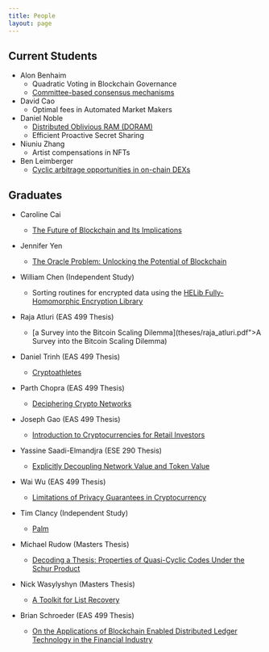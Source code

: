 ```yaml
---
title: People
layout: page
---
```


## Current Students

* Alon Benhaim
	* Quadratic Voting in Blockchain Governance
	* [Committee-based consensus mechanisms](https://arxiv.org/abs/2110.08673)
* David Cao
	* Optimal fees in Automated Market Makers
* Daniel Noble
	* [Distributed Oblivious RAM (DORAM)](https://eprint.iacr.org/2021/1463)
	* Efficient Proactive Secret Sharing
* Niuniu Zhang
	* Artist compensations in NFTs
* Ben Leimberger
	* [Cyclic arbitrage opportunities in on-chain DEXs](https://github.com/benleim/pathfinder)

## Graduates

* Caroline Cai
	* [The Future of Blockchain and Its Implications](assets/theses/caroline_cai.pdf)

* Jennifer Yen
	* [The Oracle Problem: Unlocking the Potential of Blockchain](assets/theses/jennifer_yen.pdf)

* William Chen (Independent Study)
	* Sorting routines for encrypted data using the [HELib Fully-Homomorphic Encryption Library](https://github.com/shaih/HElib)

* Raja Atluri (EAS 499 Thesis)
   * [a Survey into the Bitcoin Scaling Dilemma](theses/raja_atluri.pdf">A Survey into the Bitcoin Scaling Dilemma)

* Daniel Trinh (EAS 499 Thesis)
	* [Cryptoathletes](https://github.com/dantrinh/cryptoathletes)

* Parth Chopra (EAS 499 Thesis)
    * [Deciphering Crypto Networks](assets/theses/parth_chopra.pdf)

* Joseph Gao (EAS 499 Thesis)
	* [Introduction to Cryptocurrencies for Retail Investors](assets/theses/joseph_gao.pdf)

* Yassine Saadi-Elmandjra (ESE 290 Thesis)
    * [Explicitly Decoupling Network Value and Token Value](assets/theses/yassine_elmandjra.pdf)

* Wai Wu (EAS 499 Thesis)
    * [Limitations of Privacy Guarantees in Cryptocurrency](assets/theses/wai_wu.pdf)

* Tim Clancy (Independent Study)
	* [Palm](https://github.com/TimTinkers/Palm)

* Michael Rudow (Masters Thesis)
	* [Decoding a Thesis: Properties of Quasi-Cyclic Codes Under the Schur Product](assets/theses/michael_rudow.pdf)

* Nick Wasylyshyn (Masters Thesis)
	* [A Toolkit for List Recovery](assets/theses/nick_wasylyshyn.pdf)

* Brian Schroeder (EAS 499 Thesis)
	* [On the Applications of Blockchain Enabled Distributed Ledger Technology in the Financial Industry](assets/theses/brian_schroeder.pdf)
